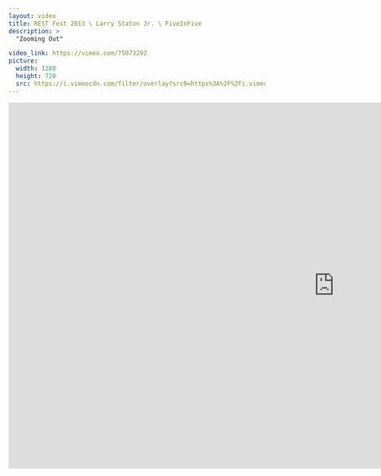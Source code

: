 ```yaml
---
layout: video
title: REST Fest 2013 \ Larry Staton Jr. \ FiveInFive
description: >
  "Zooming Out"

video_link: https://vimeo.com/75073292
picture:
  width: 1280
  height: 720
  src: https://i.vimeocdn.com/filter/overlay?src0=https%3A%2F%2Fi.vimeocdn.com%2Fvideo%2F449565494_1280x720.jpg&src1=http%3A%2F%2Ff.vimeocdn.com%2Fp%2Fimages%2Fcrawler_play.png
---
```

<iframe src="https://player.vimeo.com/video/75073292?title=0&byline=0&portrait=0&badge=0&autopause=0&player_id=0" width="1280" height="720" frameborder="0" title="REST Fest 2013 \ Larry Staton Jr. \ FiveInFive" webkitallowfullscreen mozallowfullscreen allowfullscreen></iframe>